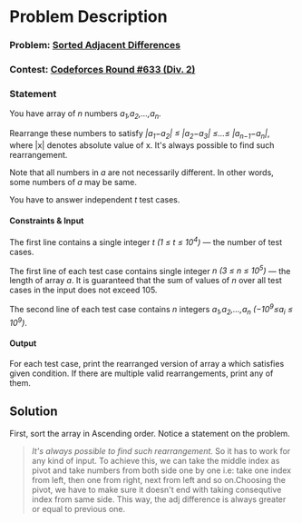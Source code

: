 # Problem Description

### Problem: [Sorted Adjacent Differences](http://codeforces.com/contest/1339/problem/B)
### Contest: [Codeforces Round #633 (Div. 2)](http://codeforces.com/contest/1339/)
### Statement
You have array of *n* numbers *a<sub>1</sub>,a<sub>2</sub>,…,a<sub>n</sub>*.

Rearrange these numbers to satisfy *|a<sub>1</sub>−a<sub>2</sub>| ≤ |a<sub>2</sub>−a<sub>3</sub>| ≤…≤ |a<sub>n−1</sub>−a<sub>n</sub>|*, where |x| denotes absolute value of x. It's always possible to find such rearrangement.

Note that all numbers in *a* are not necessarily different. In other words, some numbers of *a* may be same.

You have to answer independent *t* test cases.
#### Constraints & Input
The first line contains a single integer *t (1 ≤ t ≤ 10<sup>4</sup>)* — the number of test cases.

The first line of each test case contains single integer *n (3 ≤ n ≤ 10<sup>5</sup>)* — the length of array *a*. It is guaranteed that the sum of values of *n* over all test cases in the input does not exceed 105.

The second line of each test case contains *n* integers *a<sub>1</sub>,a<sub>2</sub>,…,a<sub>n</sub> (−10<sup>9</sup>≤a<sub>i</sub> ≤ 10<sup>9</sup>)*.

#### Output
For each test case, print the rearranged version of array a which satisfies given condition. If there are multiple valid rearrangements, print any of them.

## Solution
First, sort the array in Ascending order.
Notice a statement on the problem.
>*It's always possible to find such rearrangement.*
So it has to work for any kind of input. To achieve this, we can take the middle index as pivot and take numbers from both side one by one i.e: take one index from left, then one from right, next from left and so on.Choosing the pivot, we have to make sure it doesn't end with taking consequtive index from same side. This way, the adj difference is always greater or equal to previous one.
